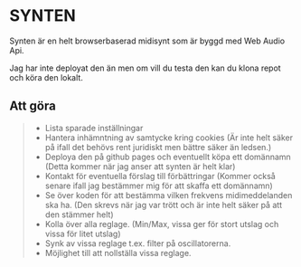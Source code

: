 # SYNTEN

Synten är en helt browserbaserad midisynt som är byggd med Web Audio Api. 

Jag har inte deployat den än men om vill du testa den kan du klona repot och köra den lokalt.

## Att göra
> - Lista sparade inställningar
> - Hantera inhämntning av samtycke kring cookies (Är inte helt säker på ifall det behövs rent juridiskt men bättre säker än ledsen.)
> - Deploya den på github pages och eventuellt köpa ett domännamn (Detta kommer när jag anser att synten är helt klar)
> - Kontakt för eventuella förslag till förbättringar (Kommer också senare ifall jag bestämmer mig för att skaffa ett domännamn)
> - Se över koden för att bestämma vilken frekvens midimeddelanden ska ha. (Den skrevs när jag var trött och är inte helt säker på att den stämmer helt)
> - Kolla över alla reglage. (Min/Max, vissa ger för stort utslag och vissa för litet utslag)
> - Synk av vissa reglage t.ex. filter på oscillatorerna.
> - Möjlighet till att nollställa vissa reglage.